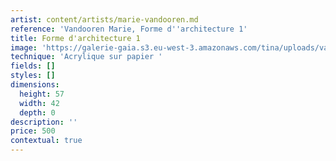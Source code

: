```yaml
---
artist: content/artists/marie-vandooren.md
reference: 'Vandooren Marie, Forme d''architecture 1'
title: Forme d'architecture 1
image: 'https://galerie-gaia.s3.eu-west-3.amazonaws.com/tina/uploads/vandooren-marie/galerie-gaia-marievandooren.acryliquesurpapier.formed''architecture1.70x50.jpg'
technique: 'Acrylique sur papier '
fields: []
styles: []
dimensions:
  height: 57
  width: 42
  depth: 0
description: ''
price: 500
contextual: true
---
```


